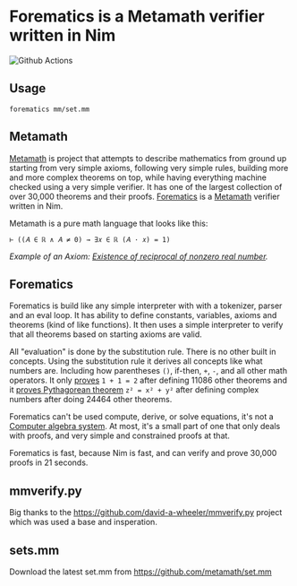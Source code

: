 # Forematics is a Metamath verifier written in Nim

![Github Actions](https://github.com/treeform/forematics/workflows/Github%20Actions/badge.svg)

## Usage

```
forematics mm/set.mm
```
## Metamath

[Metamath](http://us.metamath.org/) is project that attempts to describe mathematics from ground up starting from very simple axioms, following very simple rules, building more and more complex theorems on top, while having everything machine checked using a very simple verifier. It has one of the largest collection of over 30,000 theorems and their proofs. [Forematics](https://github.com/treeform/forematics) is a [Metamath](http://us.metamath.org/) verifier written in Nim.

Metamath is a pure math language that looks like this:

```
⊢ ((𝐴 ∈ ℝ ∧ 𝐴 ≠ 0) → ∃𝑥 ∈ ℝ (𝐴 · 𝑥) = 1)
```
*Example of an Axiom: [Existence of reciprocal of nonzero real number](http://us.metamath.org/mpeuni/ax-rrecex.html).*

## Forematics

Forematics is build like any simple interpreter with with a tokenizer, parser and an eval loop. It has ability to define constants, variables, axioms and theorems (kind of like functions). It then uses a simple interpreter to verify that all theorems based on starting axioms are valid.

All "evaluation" is done by the substitution rule. There is no other built in concepts. Using the substitution rule it derives all concepts like what numbers are. Including how parentheses `()`, if-then, `+`, `-`, and all other math operators. It only [proves](http://us.metamath.org/mpegif/1p1e2.html) `1 + 1 = 2` after defining 11086 other theorems and it [proves Pythagorean theorem](http://us.metamath.org/mpegif/pythag.html) `z² = x² + y²` after defining complex numbers after doing 24464 other theorems.

Forematics can't be used compute, derive, or solve equations, it's not a [Computer algebra system](https://en.wikipedia.org/wiki/Computer_algebra_system). At most, it's a small part of one that only deals with proofs, and very simple and constrained proofs at that.

Forematics is fast, because Nim is fast, and can verify and prove 30,000 proofs in 21 seconds.

## mmverify.py

Big thanks to the https://github.com/david-a-wheeler/mmverify.py project which was used a base and insperation.

## sets.mm

Download the latest set.mm from https://github.com/metamath/set.mm
